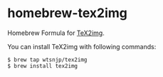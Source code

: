 # homebrew-tex2img

Homebrew Formula for [TeX2img](http://island.geocities.jp/loveinequality/).

You can install TeX2img with following commands:

```
$ brew tap wtsnjp/tex2img
$ brew install tex2img
```
